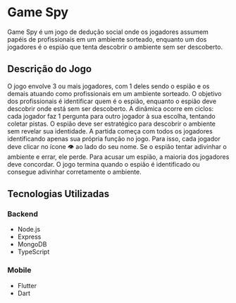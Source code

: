 # Game Spy

Game Spy é um jogo de dedução social onde os jogadores assumem papéis de profissionais em um ambiente sorteado, enquanto um dos jogadores é o espião que tenta descobrir o ambiente sem ser descoberto.

## Descrição do Jogo

O jogo envolve 3 ou mais jogadores, com 1 deles sendo o espião e os demais atuando como profissionais em um ambiente sorteado. O objetivo dos profissionais é identificar quem é o espião, enquanto o espião deve descobrir onde está sem ser descoberto. A dinâmica ocorre em ciclos: cada jogador faz 1 pergunta para outro jogador à sua escolha, tentando coletar pistas. O espião deve ser estratégico para descobrir o ambiente sem revelar sua identidade. A partida começa com todos os jogadores identificando apenas sua própria função no jogo. Para isso, cada jogador deve clicar no ícone 👁 ao lado do seu nome. Se o espião tentar adivinhar o ambiente e errar, ele perde. Para acusar um espião, a maioria dos jogadores deve concordar. O jogo termina quando o espião é identificado ou consegue adivinhar corretamente o ambiente.

## Tecnologias Utilizadas

### Backend
- Node.js
- Express
- MongoDB
- TypeScript

### Mobile
- Flutter
- Dart